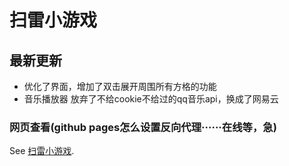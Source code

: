 # 扫雷小游戏

## 最新更新
- 优化了界面，增加了双击展开周围所有方格的功能
- 音乐播放器 放弃了不给cookie不给过的qq音乐api，换成了网易云

### 网页查看(github pages怎么设置反向代理······在线等，急)
See [扫雷小游戏](http://150.158.113.99:8081/).
